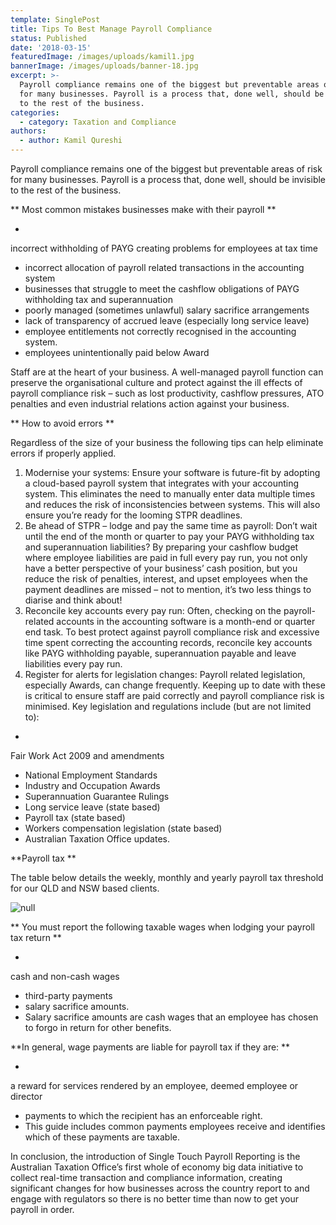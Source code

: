 ```yaml
---
template: SinglePost
title: Tips To Best Manage Payroll Compliance
status: Published
date: '2018-03-15'
featuredImage: /images/uploads/kamil1.jpg
bannerImage: /images/uploads/banner-18.jpg
excerpt: >-
  Payroll compliance remains one of the biggest but preventable areas of risk
  for many businesses. Payroll is a process that, done well, should be invisible
  to the rest of the business.
categories:
  - category: Taxation and Compliance
authors:
  - author: Kamil Qureshi
---
```


Payroll compliance remains one of the biggest but preventable areas of risk for many businesses. Payroll is a process that, done well, should be invisible to the rest of the business.

**
Most common mistakes businesses make with their payroll
**

-

incorrect withholding of PAYG creating problems for employees at tax time

- incorrect allocation of payroll related transactions in the accounting system
- businesses that struggle to meet the cashflow obligations of PAYG withholding tax and superannuation
- poorly managed (sometimes unlawful) salary sacrifice arrangements
- lack of transparency of accrued leave (especially long service leave)
- employee entitlements not correctly recognised in the accounting system.
- employees unintentionally paid below Award

Staff are at the heart of your business. A well-managed payroll function can preserve the organisational culture and protect against the ill effects of payroll compliance risk – such as lost productivity, cashflow pressures, ATO penalties and even industrial relations action against your business.

**
How to avoid errors
**

Regardless of the size of your business the following tips can help eliminate errors if properly applied.

1. Modernise your systems: Ensure your software is future-fit by adopting a cloud-based payroll system that integrates with your accounting system. This eliminates the need to manually enter data multiple times and reduces the risk of inconsistencies between systems. This will also ensure you’re ready for the looming STPR deadlines.
2. Be ahead of STPR – lodge and pay the same time as payroll: Don’t wait until the end of the month or quarter to pay your PAYG withholding tax and superannuation liabilities? By preparing your cashflow budget where employee liabilities are paid in full every pay run, you not only have a better perspective of your business’ cash position, but you reduce the risk of penalties, interest, and upset employees when the payment deadlines are missed – not to mention, it’s two less things to diarise and think about!
3. Reconcile key accounts every pay run: Often, checking on the payroll-related accounts in the accounting software is a month-end or quarter end task. To best protect against payroll compliance risk and excessive time spent correcting the accounting records, reconcile key accounts like PAYG withholding payable, superannuation payable and leave liabilities every pay run.
4. Register for alerts for legislation changes: Payroll related legislation, especially Awards, can change frequently. Keeping up to date with these is critical to ensure staff are paid correctly and payroll compliance risk is minimised. Key legislation and regulations include (but are not limited to):

-

Fair Work Act 2009 and amendments

- National Employment Standards
- Industry and Occupation Awards
- Superannuation Guarantee Rulings
- Long service leave (state based)
- Payroll tax (state based)
- Workers compensation legislation (state based)
- Australian Taxation Office updates.

**Payroll tax
**

The table below details the weekly, monthly and yearly payroll tax threshold for our QLD and NSW based clients.

![null](/images/uploads/blog-table.jpg)

**
You must report the following taxable wages when lodging your payroll tax return
**

-

cash and non-cash wages

- third-party payments
- salary sacrifice amounts.
- Salary sacrifice amounts are cash wages that an employee has chosen to forgo in return for other benefits.

**In general, wage payments are liable for payroll tax if they are:
**

-

a reward for services rendered by an employee, deemed employee or director

- payments to which the recipient has an enforceable right.
- This guide includes common payments employees receive and identifies which of these payments are taxable.

In conclusion, the introduction of Single Touch Payroll Reporting is the Australian Taxation Office’s first whole of economy big data initiative to collect real-time transaction and compliance information, creating significant changes for how businesses across the country report to and engage with regulators so there is no better time than now to get your payroll in order.

